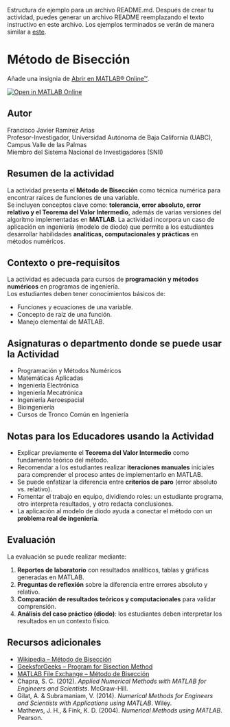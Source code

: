 Estructura de ejemplo para un archivo README.md. Después de crear tu actividad, puedes generar un archivo README reemplazando el texto instructivo en este archivo. Los ejemplos terminados se verán de manera similar a [este](https://github.com/MathWorks-Teaching-Resources/Calculus-Derivatives_es).
# Método de Bisección

Añade una insignia de [Abrir en MATLAB&reg; Online&trade;](https://www.mathworks.com/products/matlab-online/git.html).

[![Open in MATLAB Online](https://www.mathworks.com/images/responsive/global/open-in-matlab-online.svg)](https://matlab.mathworks.com/open/github/v1?repo=Francisco-Javier-Ramirez-Arias/Programacion_y_Metodos_Numericos_Matlab&file=Unidad_2/Metodo_Biseccion/ActividadEnsenanza_RamirezArias.mlx&line=1)
<!-- Agrega el icono de "File Exchange" al README si este repositorio también aparece en File Exchange mediante la función "Connect to GitHub" -->
<!-- Agrega el icono de "Abrir en MATLAB Online" al README para abrir un archivo específico en MATLAB Online -->

## Autor
Francisco Javier Ramírez Arias  
Profesor-Investigador, Universidad Autónoma de Baja California (UABC), Campus Valle de las Palmas  
Miembro del Sistema Nacional de Investigadores (SNII)  

## Resumen de la actividad
La actividad presenta el **Método de Bisección** como técnica numérica para encontrar raíces de funciones de una variable.  
Se incluyen conceptos clave como: **tolerancia, error absoluto, error relativo y el Teorema del Valor Intermedio**, además de varias versiones del algoritmo implementadas en **MATLAB**. La actividad incorpora un caso de aplicación en ingeniería (modelo de diodo) que permite a los estudiantes desarrollar habilidades **analíticas, computacionales y prácticas** en métodos numéricos. 

## Contexto o pre-requisitos
La actividad es adecuada para cursos de **programación y métodos numéricos** en programas de ingeniería.  
Los estudiantes deben tener conocimientos básicos de:  
- Funciones y ecuaciones de una variable.  
- Concepto de raíz de una función.  
- Manejo elemental de MATLAB. 
  
## Asignaturas o departmento donde se puede usar la Actividad
- Programación y Métodos Numéricos  
- Matemáticas Aplicadas  
- Ingeniería Electrónica  
- Ingeniería Mecatrónica  
- Ingeniería Aeroespacial  
- Bioingeniería  
- Cursos de Tronco Común en Ingeniería  

## Notas para los Educadores usando la Actividad
- Explicar previamente el **Teorema del Valor Intermedio** como fundamento teórico del método.  
- Recomendar a los estudiantes realizar **iteraciones manuales** iniciales para comprender el proceso antes de implementarlo en MATLAB.  
- Se puede enfatizar la diferencia entre **criterios de paro** (error absoluto vs. relativo).  
- Fomentar el trabajo en equipo, dividiendo roles: un estudiante programa, otro interpreta resultados, y otro redacta conclusiones.  
- La aplicación al modelo de diodo ayuda a conectar el método con un **problema real de ingeniería**.  

## Evaluación
La evaluación se puede realizar mediante:  
1. **Reportes de laboratorio** con resultados analíticos, tablas y gráficas generadas en MATLAB.  
2. **Preguntas de reflexión** sobre la diferencia entre errores absoluto y relativo.  
3. **Comparación de resultados teóricos y computacionales** para validar comprensión.  
4. **Análisis del caso práctico (diodo)**: los estudiantes deben interpretar los resultados en un contexto físico.  

## Recursos adicionales
- [Wikipedia – Método de Bisección](https://en.wikipedia.org/wiki/Bisection_method)  
- [GeeksforGeeks – Program for Bisection Method](https://www.geeksforgeeks.org/dsa/program-for-bisection-method/)  
- [MATLAB File Exchange – Método de Bisección](https://www.mathworks.com/matlabcentral/fileexchange/80044-metodo-de-biseccion?s_tid=ta_fx_results)  
- Chapra, S. C. (2012). *Applied Numerical Methods with MATLAB for Engineers and Scientists*. McGraw-Hill.  
- Gilat, A. & Subramaniam, V. (2014). *Numerical Methods for Engineers and Scientists with Applications using MATLAB*. Wiley.  
- Mathews, J. H., & Fink, K. D. (2004). *Numerical Methods using MATLAB*. Pearson. 
